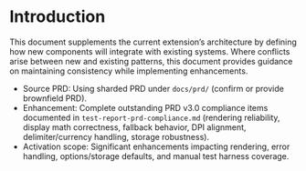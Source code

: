 # Introduction
This document supplements the current extension’s architecture by defining how new components will integrate with existing systems. Where conflicts arise between new and existing patterns, this document provides guidance on maintaining consistency while implementing enhancements.

- Source PRD: Using sharded PRD under `docs/prd/` (confirm or provide brownfield PRD).
- Enhancement: Complete outstanding PRD v3.0 compliance items documented in `test-report-prd-compliance.md` (rendering reliability, display math correctness, fallback behavior, DPI alignment, delimiter/currency handling, storage robustness).
- Activation scope: Significant enhancements impacting rendering, error handling, options/storage defaults, and manual test harness coverage.
